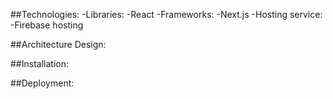 ##Technologies:
    -Libraries: 
        -React
    -Frameworks: 
        -Next.js
    -Hosting service: 
        -Firebase hosting

##Architecture Design:

##Installation:

##Deployment:
